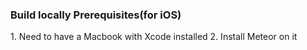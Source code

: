 ### Build locally Prerequisites(for iOS)

1\. Need to have a Macbook with Xcode installed
2\. Install Meteor on it

